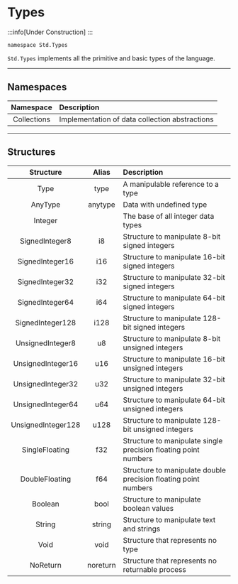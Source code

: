 # Types

:::info[Under Construction]
:::

```abs
namespace Std.Types
```

`Std.Types` implements all the primitive and basic types of the language.

---
## Namespaces
| Namespace | Description |
|:---------:|:------------|
| Collections | Implementation of data collection abstractions |

---
## Structures
| Structure | Alias | Description |
|:---------:|:-----:|:------------|
| Type | type | A manipulable reference to a type |
| AnyType | anytype | Data with undefined type |
| Integer | | The base of all integer data types |
| SignedInteger8 | i8 | Structure to manipulate 8-bit signed integers |
| SignedInteger16 | i16 | Structure to manipulate 16-bit signed integers |
| SignedInteger32 | i32 | Structure to manipulate 32-bit signed integers |
| SignedInteger64 | i64 | Structure to manipulate 64-bit signed integers |
| SignedInteger128 | i128 | Structure to manipulate 128-bit signed integers |
| UnsignedInteger8 | u8 | Structure to manipulate 8-bit unsigned integers |
| UnsignedInteger16 | u16 | Structure to manipulate 16-bit unsigned integers |
| UnsignedInteger32 | u32 | Structure to manipulate 32-bit unsigned integers |
| UnsignedInteger64 | u64 | Structure to manipulate 64-bit unsigned integers |
| UnsignedInteger128 | u128 | Structure to manipulate 128-bit unsigned integers |
| SingleFloating | f32 | Structure to manipulate single precision floating point numbers |
| DoubleFloating | f64 | Structure to manipulate double precision floating point numbers |
| Boolean | bool | Structure to manipulate boolean values |
| String | string | Structure to manipulate text and strings |
| Void | void | Structure that represents no type |
| NoReturn | noreturn | Structure that represents no returnable process |
